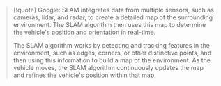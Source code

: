 > [!quote] Google:
> SLAM integrates data from multiple sensors, such as cameras, lidar, and radar, to create a detailed map of the surrounding environment. The SLAM algorithm then uses this map to determine the vehicle's position and orientation in real-time.
>
> The SLAM algorithm works by detecting and tracking features in the environment, such as edges, corners, or other distinctive points, and then using this information to build a map of the environment. As the vehicle moves, the SLAM algorithm continuously updates the map and refines the vehicle's position within that map.

